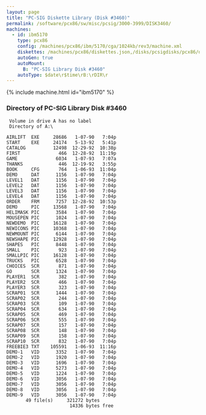```yaml
---
layout: page
title: "PC-SIG Diskette Library (Disk #3460)"
permalink: /software/pcx86/sw/misc/pcsig/3000-3999/DISK3460/
machines:
  - id: ibm5170
    type: pcx86
    config: /machines/pcx86/ibm/5170/cga/1024kb/rev3/machine.xml
    diskettes: /machines/pcx86/diskettes.json,/disks/pcsigdisks/pcx86/diskettes.json
    autoGen: true
    autoMount:
      B: "PC-SIG Library Disk #3460"
    autoType: $date\r$time\rB:\rDIR\r
---
```


{% include machine.html id="ibm5170" %}

### Directory of PC-SIG Library Disk #3460

     Volume in drive A has no label
     Directory of A:\

    AIRLIFT  EXE     28686   1-07-90   7:04p
    START    EXE     24174   5-13-92   5:41p
    CATALOG          12498  12-29-92  10:38p
    FIRST              466  12-28-92  11:19p
    GAME              6034   1-07-93   7:07a
    THANKS             446  12-19-92   3:55p
    BOOK     CFG       764   1-06-93  11:04p
    DEMO     DAT      1156   1-07-90   7:04p
    LEVEL1   DAT      1156   1-07-90   7:04p
    LEVEL2   DAT      1156   1-07-90   7:04p
    LEVEL3   DAT      1156   1-07-90   7:04p
    LEVEL4   DAT      1156   1-07-90   7:04p
    ORDER    FRM      7257  12-28-92  10:53p
    DEMO     PIC     13568   1-07-90   7:04p
    HELIMASK PIC      3584   1-07-90   7:04p
    MOUSEPEN PIC      1024   1-07-90   7:04p
    NEWDEMO  PIC     16128   1-07-90   7:04p
    NEWICONS PIC     10368   1-07-90   7:04p
    NEWMOUNT PIC      6144   1-07-90   7:04p
    NEWSHAPE PIC     12928   1-07-90   7:04p
    SHAPES   PIC      8448   1-07-90   7:04p
    SMALL    PIC       923   1-07-90   7:04p
    SMALLPIC PIC     16128   1-07-90   7:04p
    TRUCKS   PIC      6528   1-07-90   7:04p
    CHOICES  SCR       871   1-07-90   7:04p
    GO       SCR      1324   1-07-90   7:04p
    PLAYER1  SCR       382   1-07-90   7:04p
    PLAYER2  SCR       466   1-07-90   7:04p
    PLAYER3  SCR       323   1-07-90   7:04p
    SCRAP01  SCR      1444   1-07-90   7:04p
    SCRAP02  SCR       244   1-07-90   7:04p
    SCRAP03  SCR       109   1-07-90   7:04p
    SCRAP04  SCR       634   1-07-90   7:04p
    SCRAP05  SCR       469   1-07-90   7:04p
    SCRAP06  SCR       555   1-07-90   7:04p
    SCRAP07  SCR       157   1-07-90   7:04p
    SCRAP08  SCR       148   1-07-90   7:04p
    SCRAP09  SCR       158   1-07-90   7:04p
    SCRAP10  SCR       832   1-07-90   7:04p
    FREEBIE3 TXT    105591   1-06-93  11:16p
    DEMO-1   VID      3352   1-07-90   7:04p
    DEMO-2   VID      1920   1-07-90   7:04p
    DEMO-3   VID      1696   1-07-90   7:04p
    DEMO-4   VID      5273   1-07-90   7:04p
    DEMO-5   VID      1224   1-07-90   7:04p
    DEMO-6   VID      3056   1-07-90   7:04p
    DEMO-7   VID      3056   1-07-90   7:04p
    DEMO-8   VID      3056   1-07-90   7:04p
    DEMO-9   VID      3056   1-07-90   7:04p
           49 file(s)     321272 bytes
                           14336 bytes free
